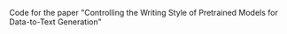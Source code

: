 Code for the paper "Controlling the Writing Style of Pretrained Models for Data-to-Text Generation"
 

